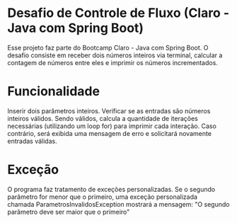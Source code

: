 # Desafio de Controle de Fluxo (Claro - Java com Spring Boot)

Esse projeto faz parte do Bootcamp Claro - Java com Spring Boot.  O desafio consiste em receber dois números inteiros via terminal, calcular a contagem de números entre eles e imprimir os números incrementados.

# Funcionalidade

Inserir dois parâmetros inteiros.
Verificar se as entradas são números inteiros válidos.
Sendo válidos, calcula a quantidade de iterações necessárias (utilizando um loop for) para imprimir cada interação.
Caso contrário, será exibida uma mensagem de erro e solicitará novamente entradas válidas.

# Exceção
O programa faz tratamento de exceções personalizadas. Se o segundo parâmetro for menor que o primeiro, uma exceção personalizada chamada ParametrosInvalidosException mostrará a mensagem: "O segundo parâmetro deve ser maior que o primeiro"
